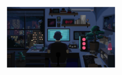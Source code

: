 <div align="center">
<img src="https://github.com/rompompony/QA-test/blob/3a4e1604fbfc20627a5351ece6aadf248ed4f692/work.gif" align="center" style="width: 50%" />
</div>
